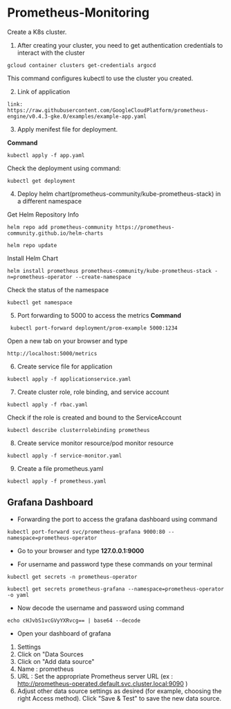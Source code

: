 # Prometheus-Monitoring

Create a K8s cluster.
1. After creating your cluster, you need to get authentication credentials to interact with the cluster

```
gcloud container clusters get-credentials argocd
```
This command configures kubectl to use the cluster you created.

2. Link of application

```
link: https://raw.githubusercontent.com/GoogleCloudPlatform/prometheus-engine/v0.4.3-gke.0/examples/example-app.yaml

```
3. Apply menifest file for deployment.

**Command**
```
kubectl apply -f app.yaml
```
 Check the deployment using command: 
```
kubectl get deployment
```
4. Deploy helm chart(prometheus-community/kube-prometheus-stack) in a different namespace 

Get Helm Repository Info
```
helm repo add prometheus-community https://prometheus-community.github.io/helm-charts
```

```
helm repo update
```
Install Helm Chart

```
helm install prometheus prometheus-community/kube-prometheus-stack -n=prometheus-operator --create-namespace
```
Check the status of the namespace

```
kubectl get namespace
```
5. Port forwarding to 5000 to access the metrics 
**Command**

```
 kubectl port-forward deployment/prom-example 5000:1234
```
Open a new tab on your browser and type 

```
http://localhost:5000/metrics
```

6. Create service file for application 

```
kubectl apply -f applicationservice.yaml

```

7. Create cluster role, role binding, and service account 

```
kubectl apply -f rbac.yaml

```
Check if the role is created and bound to the ServiceAccount

```
kubectl describe clusterrolebinding prometheus

```

8. Create service monitor resource/pod monitor resource

```
kubectl apply -f service-monitor.yaml

```

9. Create a file prometheus.yaml 

```
kubectl apply -f prometheus.yaml

```

## Grafana Dashboard
* Forwarding the port to access the grafana dashboard using command

```
kubectl port-forward svc/prometheus-grafana 9000:80 --namespace=prometheus-operator

```
* Go to your browser and type 
 **127.0.0.1:9000**

* For username and password type these commands on your terminal
 ```
 kubectl get secrets -n prometheus-operator
 ```
 ```
 kubectl get secrets prometheus-grafana --namespace=prometheus-operator -o yaml
 ```
 * Now decode the username and password using command
 ```
 echo cHJvbS1vcGVyYXRvcg== | base64 --decode
 ```
 * Open your dashboard of grafana 
  1. Settings
  2. Click on "Data Sources
  3. Click on "Add data source"
  4. Name : prometheus
  5. URL : Set the appropriate Prometheus server URL (ex : http://prometheus-operated.default.svc.cluster.local:9090 )
  6. Adjust other data source settings as desired (for example, choosing the right Access method).
     Click "Save & Test" to save the new data source. 

